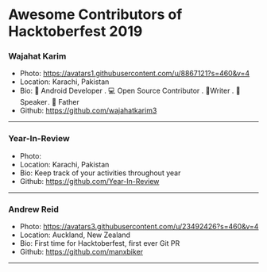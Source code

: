 # Awesome Contributors of Hacktoberfest 2019

### Wajahat Karim
- Photo: https://avatars1.githubusercontent.com/u/8867121?s=460&v=4
- Location: Karachi, Pakistan
- Bio: 📱 Android Developer . 💻 Open Source Contributor . 📝Writer . 🎤 Speaker . 👶 Father 
- Github: https://github.com/wajahatkarim3

-----------

### Year-In-Review
- Photo: 
- Location: Karachi, Pakistan
- Bio: Keep track of your activities throughout year
- Github: https://github.com/Year-In-Review

-------------

### Andrew Reid
- Photo: https://avatars3.githubusercontent.com/u/23492426?s=460&v=4
- Location: Auckland, New Zealand
- Bio: First time for Hacktoberfest, first ever Git PR
- Github: https://github.com/manxbiker

------------
